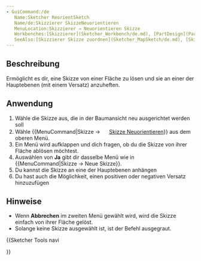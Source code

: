 ```yaml
---
- GuiCommand:/de
   Name:Sketcher ReorientSketch
   Name/de:Skizzierer SkizzeNeuorientieren
   MenuLocation:Skizzierer → Neuorientieren Skizze
   Workbenches:[Skizzierer](Sketcher_Workbench/de.md), [PartDesign](PartDesign_Workbench/de.md)
   SeeAlso:[Skizzierer Skizze zuordnen](Sketcher_MapSketch/de.md), [Skizzierer Neue Skizze](Sketcher_NewSketch/de.md)
---
```


## Beschreibung

Ermöglicht es dir, eine Skizze von einer Fläche zu lösen und sie an einer der Hauptebenen (mit einem Versatz) anzuheften.

## Anwendung

1.  Wähle die Skizze aus, die in der Baumansicht neu ausgerichtet werden soll
2.  Wähle {{MenuCommand|Skizze → <img src=images/Sketcher_ReorientSketch.svg style="width:16px"> [Skizze Neuorientieren](Sketcher_ReorientSketch/de.md)}} aus dem oberen Menü.
3.  Ein Menü wird aufklappen und dich fragen, ob du die Skizze von ihrer Fläche ablösen möchtest.
4.  Auswählen von **Ja** gibt dir dasselbe Menü wie in {{MenuCommand|Skizze → Neue Skizze}}.
5.  Du kannst die Skizze an eine der Hauptebenen anhängen
6.  Du hast auch die Möglichkeit, einen positiven oder negativen Versatz hinzuzufügen

## Hinweise

-   Wenn **Abbrechen** im zweiten Menü gewählt wird, wird die Skizze einfach von ihrer Fläche gelöst.
-   Solange keine Skizze ausgewählt ist, ist der Befehl ausgegraut.





{{Sketcher Tools navi

}}  
